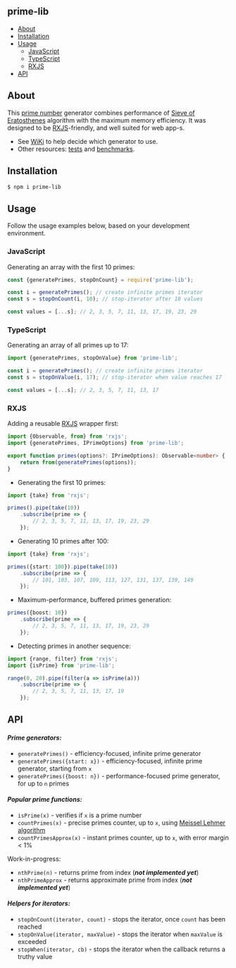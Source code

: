 prime-lib
---------

* [About](#about)
* [Installation](#installation)
* [Usage](#usage)
    * [JavaScript](#javascript)
    * [TypeScript](#typescript)
    * [RXJS](#rxjs)
* [API](#api)

## About

This [prime number] generator combines performance of [Sieve of Eratosthenes] algorithm with the maximum memory
efficiency. It was designed to be [RXJS]-friendly, and well suited for web app-s.

* See [WiKi] to help decide which generator to use.
* Other resources: [tests](./test) and [benchmarks](./benchmarks).

## Installation

```
$ npm i prime-lib
```

## Usage

Follow the usage examples below, based on your development environment.

### JavaScript

Generating an array with the first 10 primes:

```js
const {generatePrimes, stopOnCount} = require('prime-lib');

const i = generatePrimes(); // create infinite primes iterator 
const s = stopOnCount(i, 10); // stop-iterator after 10 values

const values = [...s]; // 2, 3, 5, 7, 11, 13, 17, 19, 23, 29
```

### TypeScript

Generating an array of all primes up to 17:

```js
import {generatePrimes, stopOnValue} from 'prime-lib';

const i = generatePrimes(); // create infinite primes iterator
const s = stopOnValue(i, 17); // stop-iterator when value reaches 17

const values = [...s]; // 2, 3, 5, 7, 11, 13, 17
```

### RXJS

Adding a reusable [RXJS] wrapper first:

```ts
import {Observable, from} from 'rxjs';
import {generatePrimes, IPrimeOptions} from 'prime-lib';

export function primes(options?: IPrimeOptions): Observable<number> {
    return from(generatePrimes(options));
}
```

* Generating the first 10 primes:

```ts
import {take} from 'rxjs';

primes().pipe(take(10))
    .subscribe(prime => {
        // 2, 3, 5, 7, 11, 13, 17, 19, 23, 29
    });
```

* Generating 10 primes after 100:

```ts
import {take} from 'rxjs';

primes({start: 100}).pipe(take(10))
    .subscribe(prime => {
        // 101, 103, 107, 109, 113, 127, 131, 137, 139, 149
    });
```

* Maximum-performance, buffered primes generation:

```ts
primes({boost: 10})
    .subscribe(prime => {
        // 2, 3, 5, 7, 11, 13, 17, 19, 23, 29
    });
```

* Detecting primes in another sequence:

```ts
import {range, filter} from 'rxjs';
import {isPrime} from 'prime-lib';

range(0, 20).pipe(filter(a => isPrime(a)))
    .subscribe(prime => {
        // 2, 3, 5, 7, 11, 13, 17, 19
    });
```

## API

#### <i>Prime generators:</i>

* `generatePrimes()` - efficiency-focused, infinite prime generator
* `generatePrimes({start: x})` - efficiency-focused, infinite prime generator, starting from `x`
* `generatePrimes({boost: n})` - performance-focused prime generator, for up to `n` primes

#### <i>Popular prime functions:</i>

* `isPrime(x)` - verifies if `x` is a prime number
* `countPrimes(x)` - precise primes counter, up to `x`, using [Meissel Lehmer algorithm]
* `countPrimesApprox(x)` - instant primes counter, up to `x`, with error margin < 1%

Work-in-progress:

* `nthPrime(n)` - returns prime from index (_**not implemented yet**_)
* `nthPrimeApprox` - returns approximate prime from index (_**not implemented yet**_)

#### <i>Helpers for iterators:</i>

* `stopOnCount(iterator, count)` - stops the iterator, once `count` has been reached
* `stopOnValue(iterator, maxValue)` - stops the iterator when `maxValue` is exceeded
* `stopWhen(iterator, cb)` - stops the iterator when the callback returns a truthy value

[prime number]:https://en.wikipedia.org/wiki/Prime_number

[Sieve of Eratosthenes]:https://en.wikipedia.org/wiki/Sieve_of_Eratosthenes

[WiKi]:https://github.com/vitaly-t/prime-lib/wiki

[RXJS]:https://github.com/ReactiveX/rxjs

[Meissel Lehmer algorithm]:https://en.wikipedia.org/wiki/Meissel%E2%80%93Lehmer_algorithm
